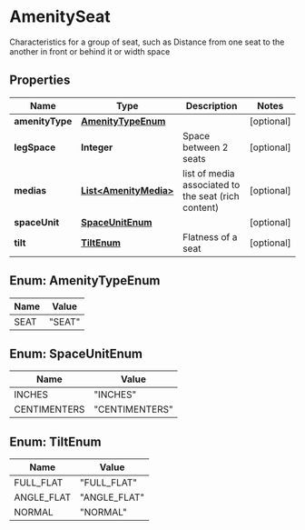 

# AmenitySeat

Characteristics for a group of seat, such as Distance from one seat to the another in front or behind it or width space

## Properties

| Name | Type | Description | Notes |
|------------ | ------------- | ------------- | -------------|
|**amenityType** | [**AmenityTypeEnum**](#AmenityTypeEnum) |  |  [optional] |
|**legSpace** | **Integer** | Space between 2 seats |  [optional] |
|**medias** | [**List&lt;AmenityMedia&gt;**](AmenityMedia.md) | list of media associated to the seat (rich content) |  [optional] |
|**spaceUnit** | [**SpaceUnitEnum**](#SpaceUnitEnum) |  |  [optional] |
|**tilt** | [**TiltEnum**](#TiltEnum) | Flatness of a seat |  [optional] |



## Enum: AmenityTypeEnum

| Name | Value |
|---- | -----|
| SEAT | &quot;SEAT&quot; |



## Enum: SpaceUnitEnum

| Name | Value |
|---- | -----|
| INCHES | &quot;INCHES&quot; |
| CENTIMENTERS | &quot;CENTIMENTERS&quot; |



## Enum: TiltEnum

| Name | Value |
|---- | -----|
| FULL_FLAT | &quot;FULL_FLAT&quot; |
| ANGLE_FLAT | &quot;ANGLE_FLAT&quot; |
| NORMAL | &quot;NORMAL&quot; |



